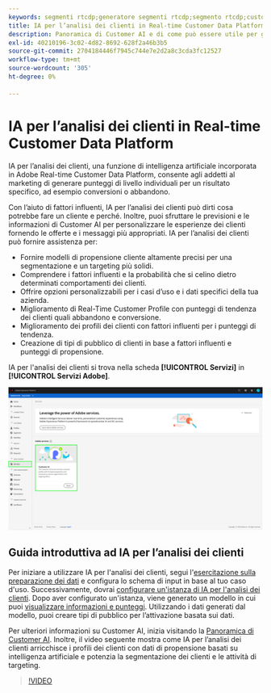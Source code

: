 ```yaml
---
keywords: segmenti rtcdp;generatore segmenti rtcdp;segmento rtcdp;customer ai rtcdp
title: IA per l’analisi dei clienti in Real-time Customer Data Platform
description: Panoramica di Customer AI e di come può essere utile per generare punteggi per risultati specifici, come conversioni o abbandono.
exl-id: 40210196-3c02-4d82-8692-628f2a46b3b5
source-git-commit: 2704184446f7945c744e7e2d2a8c3cda3fc12527
workflow-type: tm+mt
source-wordcount: '305'
ht-degree: 0%

---
```


# IA per l’analisi dei clienti in Real-time Customer Data Platform

IA per l’analisi dei clienti, una funzione di intelligenza artificiale incorporata in Adobe Real-time Customer Data Platform, consente agli addetti al marketing di generare punteggi di livello individuali per un risultato specifico, ad esempio conversioni o abbandono.

Con l’aiuto di fattori influenti, IA per l’analisi dei clienti può dirti cosa potrebbe fare un cliente e perché. Inoltre, puoi sfruttare le previsioni e le informazioni di Customer AI per personalizzare le esperienze dei clienti fornendo le offerte e i messaggi più appropriati. IA per l’analisi dei clienti può fornire assistenza per:

* Fornire modelli di propensione cliente altamente precisi per una segmentazione e un targeting più solidi.
* Comprendere i fattori influenti e la probabilità che si celino dietro determinati comportamenti dei clienti.
* Offrire opzioni personalizzabili per i casi d’uso e i dati specifici della tua azienda.
* Miglioramento di Real-Time Customer Profile con punteggi di tendenza dei clienti quali abbandono e conversione.
* Miglioramento dei profili dei clienti con fattori influenti per i punteggi di tendenza.
* Creazione di tipi di pubblico di clienti in base a fattori influenti e punteggi di propensione.

IA per l&#39;analisi dei clienti si trova nella scheda **[!UICONTROL Servizi]** in **[!UICONTROL Servizi Adobe]**.

![Posizione IA per l&#39;analisi dei clienti](../assets/overview/rtcdp-customer-ai.png)

## Guida introduttiva ad IA per l’analisi dei clienti

Per iniziare a utilizzare IA per l&#39;analisi dei clienti, segui l&#39;[esercitazione sulla preparazione dei dati](../../intelligent-services/data-preparation.md) e configura lo schema di input in base al tuo caso d&#39;uso. Successivamente, dovrai [configurare un&#39;istanza di IA per l&#39;analisi dei clienti](../../intelligent-services/customer-ai/user-guide/configure.md). Dopo aver configurato un&#39;istanza, viene generato un modello in cui puoi [visualizzare informazioni e punteggi](../../intelligent-services/customer-ai/user-guide/discover-insights.md). Utilizzando i dati generati dal modello, puoi creare tipi di pubblico per l’attivazione basata sui dati.

Per ulteriori informazioni su Customer AI, inizia visitando la [Panoramica di Customer AI](../../intelligent-services/customer-ai/overview.md). Inoltre, il video seguente mostra come IA per l’analisi dei clienti arricchisce i profili dei clienti con dati di propensione basati su intelligenza artificiale e potenzia la segmentazione dei clienti e le attività di targeting.

>[!VIDEO](https://video.tv.adobe.com/v/328477/?quality=12&learn=on&captions=ita)
